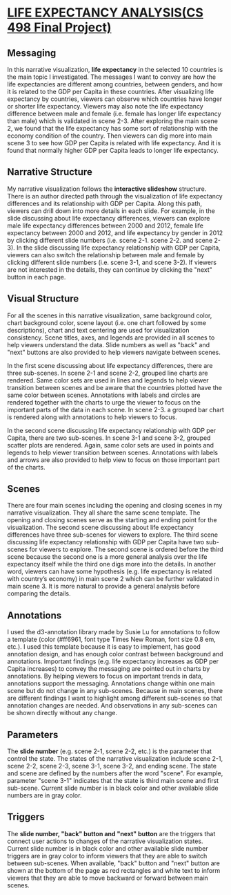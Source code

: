 # [LIFE EXPECTANCY ANALYSIS(CS 498 Final Project)](https://bin0212.github.io/Narrative_Visualization/src/page1)

## Messaging
In this narrative visualization, **life expectancy** in the selected 10 countries is the main topic I investigated. The messages I want to convey are how the life expectancies are different among countries, between genders, and how it is related to the GDP per Capita in these countries. After visualizing life expectancy by countries, viewers can observe which countries have longer or shorter life expectancy. Viewers may also note the life expectancy difference between male and female (i.e. female has longer life expectancy than male) which is validated in scene 2-3. After exploring the main scene 2, we found that the life expectancy has some sort of relationship with the economy condition of the country. Then viewers can dig more into main scene 3 to see how GDP per Capita is related with life expectancy. And it is found that normally higher GDP per Capita leads to longer life expectancy.

## Narrative Structure
My narrative visualization follows the **interactive slideshow** structure. There is an author directed path through the visualization of life expectancy differences and its relationship with GDP per Capita. Along this path, viewers can drill down into more details in each slide. For example, in the slide discussing about life expectancy differences, viewers can explore male life expectancy differences between 2000 and 2012, female life expectancy between 2000 and 2012, and life expectancy by gender in 2012 by clicking different slide numbers (i.e. scene 2-1. scene 2-2. and scene 2-3). In the slide discussing life expectancy relationship with GDP per Capita, viewers can also switch the relationship between male and female by clicking different slide numbers (i.e. scene 3-1, and scene 3-2). If viewers are not interested in the details, they can continue by clicking the "next" button in each page.  

## Visual Structure
For all the scenes in this narrative visualization, same background color, chart background color, scene layout (i.e. one chart followed by some descriptions), chart and text centering are used for visualization consistency. Scene titles, axes, and legends are provided in all scenes to help viewers understand the data. Slide numbers as well as "back" and "next" buttons are also provided to help viewers navigate between scenes.

In the first scene discussing about life expectancy differences, there are three sub-scenes. In scene 2-1 and scene 2-2, grouped line charts are rendered. Same color sets are used in lines and legends to help viewer transition between scenes and be aware that the countries plotted have the same color between scenes. Annotations with labels and circles are rendered together with the charts to urge the viewer to focus on the important parts of the data in each scene. In scene 2-3. a grouped bar chart is rendered along with annotations to help viewers to focus. 

In the second scene discussing life expectancy relationship with GDP per Capita, there are two sub-scenes. In scene 3-1 and scene 3-2, grouped scatter plots are rendered. Again, same color sets are used in points and legends to help viewer transition between scenes. Annotations with labels and arrows are also provided to help view to focus on those important part of the charts.

## Scenes
There are four main scenes including the opening and closing scenes in my narrative visualization. They all share the same scene template. The opening and closing scenes serve as the starting and ending point for the visualization. The second scene discussing about life expectancy differences have three sub-scenes for viewers to explore. The third scene discussing life expectancy relationship with GDP per Capita have two sub-scenes for viewers to explore. The second scene is ordered before the third scene because the second one is a more general analysis over the life expectancy itself while the third one digs more into the details. In another word, viewers can have some hypothesis (e.g. life expectancy is related with country’s economy) in main scene 2 which can be further validated in main scene 3. It is more natural to provide a general analysis before comparing the details.  

## Annotations
I used the d3-annotation library made by Susie Lu for annotations to follow a template (color (#ff6961, font type Times New Roman, font size 0.8 em, etc.). I used this template because it is easy to implement, has good annotation design, and has enough color contrast between background and annotations. Important findings (e.g. life expectancy increases as GDP per Capita increases) to convey the messaging are pointed out in charts by annotations. By helping viewers to focus on important trends in data, annotations support the messaging. Annotations change within one main scene but do not change in any sub-scenes. Because in main scenes, there are different findings I want to highlight among different sub-scenes so that annotation changes are needed. And observations in any sub-scenes can be shown directly without any change.

## Parameters
The **slide number** (e.g. scene 2-1, scene 2-2, etc.) is the parameter that control the state. The states of the narrative visualization include scene 2-1, scene 2-2, scene 2-3, scene 3-1, scene 3-2, and ending scene. The state and scene are defined by the numbers after the word "scene". For example, parameter "scene 3-1" indicates that the state is third main scene and first sub-scene. Current slide number is in black color and other available slide numbers are in gray color. 

## Triggers
The **slide number, "back" button and "next" button** are the triggers that connect user actions to changes of the narrative visualization states. Current slide number is in black color and other available slide number triggers are in gray color to inform viewers that they are able to switch between sub-scenes. When available, "back" button and "next" button are shown at the bottom of the page as red rectangles and white text to inform viewers that they are able to move backward or forward between main scenes. 
